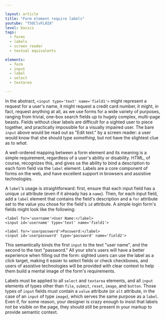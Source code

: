 ```yaml
---

layout: article
title: "Form element require labels"
youtube: "T5OClvFL8I8"
level: basics
tags:
  - forms
  - labels
  - screen reader
  - textual equivalents

elements:
  - form
  - input
  - label
  - select
  - textarea

---
```

In the abstract, `<input type='text' name='field1'>` might represent a request for a user's name, it might request a credit card number, it might, in fact, request anything at all, as we use forms for a wide variety of purposes, ranging from trivial, one-box search fields up to hugely complex, multi-page beasts. Fields without clear labels are difficult for a sighted user to piece together, and practically impossible for a visually impaired user. The bare `input` above would be read out as "Edit text." by a screen reader: a user would know that she should type _something_, but not have the slightest clue as to _what_.

A well-ordered mapping between a form element and its meaning is a simple requirement, regardless of a user's ability or disability. HTML, of course, recognizes this, and gives us the ability to bind a description to each form field via the `label` element. Labels are a core component of forms on the web, and have excellent support in browsers and assistive technologies.

A `label`'s usage is straightforward: first, ensure that each input field has a unique `id` attribute (even if it already has a `name`). Then, for each input field, add a `label` element that contains the field's description and a `for` attribute set to the value you chose for the field's `id` attribute. A simple login form's fields might look like the following:


    <label for='username'>User Name:</label>
    <input id='username' type='text' name='field1'>
    
    <label for='userpassword'>Password:</label>
    <input id='userpassword' type='password' name='field2'>

 
This semantically binds the first `input` to the text "user name", and the second to the text "password." All your site's users will have a better experience when filling out the form: sighted users can use the label as a click target, making it easier to select fields or check checkboxes, and users of assistive technologies will be provided with clear context to help them build a mental image of the form's requirements.

Labels must be applied to all `select` and `textarea` elements, and all `input` elements of types other than `file`, `submit`, `reset`, `image`, and `button`. Those types of `input` fields must contain a `value` attribute (or `alt` attribute, in the case of an `input` of type `image`), which serves the same purpose as a `label`. Even if, for some reason, your designer is crazy enough to insist that labels not be visible on the page, they should still be present in your markup to provide semantic context.
